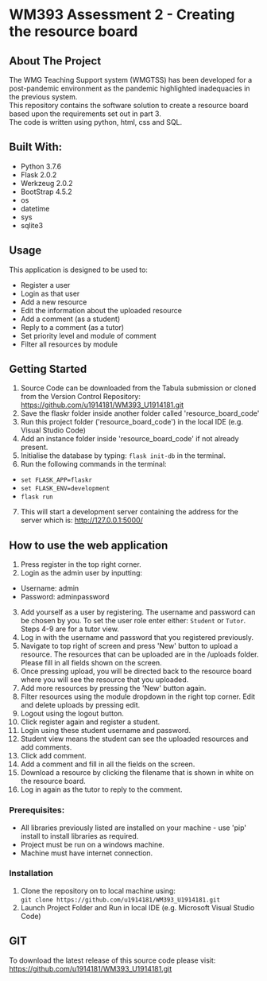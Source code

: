 # WM393 Assessment 2 - Creating the resource board  

## About The Project  
The WMG Teaching Support system (WMGTSS) has been developed for a post-pandemic environment as the pandemic highlighted inadequacies in the previous system.  
This repository contains the software solution to create a resource board based upon the requirements set out in part 3.  
The code is written using python, html, css and SQL.  

## Built With:  
* Python 3.7.6  
* Flask 2.0.2  
* Werkzeug 2.0.2  
* BootStrap 4.5.2  
* os  
* datetime  
* sys  
* sqlite3  

## Usage  
This application is designed to be used to:  
* Register a user  
* Login as that user  
* Add a new resource  
* Edit the information about the uploaded resource  
* Add a comment (as a student)  
* Reply to a comment (as a tutor)  
* Set priority level and module of comment  
* Filter all resources by module  

## Getting Started  
1. Source Code can be downloaded from the Tabula submission or cloned from the Version Control Repository:  https://github.com/u1914181/WM393_U1914181.git  
2. Save the flaskr folder inside another folder called 'resource_board_code'  
3. Run this project folder ('resource_board_code') in the local IDE (e.g. Visual Studio Code)  
4. Add an instance folder inside 'resource_board_code' if not already present.  
5. Initialise the database by typing: `flask init-db` in the terminal.  
6. Run the following commands in the terminal:  
* `set FLASK_APP=flaskr`  
* `set FLASK_ENV=development`  
* `flask run`  
7. This will start a development server containing the address for the server which is: http://127.0.0.1:5000/  

## How to use the web application  
1. Press register in the top right corner.  
2. Login as the admin user by inputting:  
* Username: admin  
* Password: adminpassword  
3. Add yourself as a user by registering. The username and password can be chosen by you. To set the user role enter either: `Student` or  `Tutor`. Steps 4-9 are for a tutor view.  
4. Log in with the username and password that you registered previously.  
5. Navigate to top right of screen and press 'New' button to upload a resource. The resources that can be uploaded are in the /uploads folder. Please fill in all fields shown on the screen.  
6. Once pressing upload, you will be directed back to the resource board where you will see the resource that you uploaded.  
7. Add more resources by pressing the 'New' button again.  
8. Filter resources using the module dropdown in the right top corner. Edit and delete uploads by pressing edit.  
9. Logout using the logout button.  
10. Click register again and register a student.  
11. Login using these student username and password.  
12. Student view means the student can see the uploaded resources and add comments.  
13. Click add comment.  
14. Add a comment and fill in all the fields on the screen.  
15. Download a resource by clicking the filename that is shown in white on the resource board.  
16. Log in again as the tutor to reply to the comment.  

### Prerequisites:  
* All libraries previously listed are installed on your machine - use 'pip' install to install libraries as required.  
* Project must be run on a windows machine.  
* Machine must have internet connection.  


### Installation  
1.  Clone the repository on to local machine using:  
`git clone https://github.com/u1914181/WM393_U1914181.git`  
2. Launch Project Folder and Run in local IDE (e.g. Microsoft Visual Studio Code)  

## GIT  
To download the latest release of this source code please visit:  
https://github.com/u1914181/WM393_U1914181.git
 